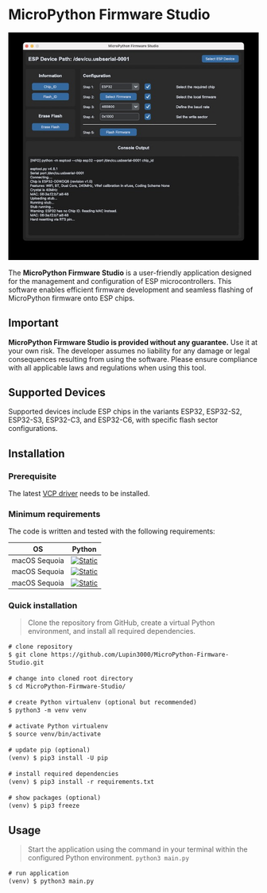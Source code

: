 # MicroPython Firmware Studio

![application_preview.jpg](img/application_preview.jpg)

The **MicroPython Firmware Studio** is a user-friendly application designed for the management and configuration of ESP microcontrollers. This software enables efficient firmware development and seamless flashing of MicroPython firmware onto ESP chips.

## Important

**MicroPython Firmware Studio is provided without any guarantee.** Use it at your own risk. The developer assumes no liability for any damage or legal consequences resulting from using the software. Please ensure compliance with all applicable laws and regulations when using this tool.

## Supported Devices

Supported devices include ESP chips in the variants ESP32, ESP32-S2, ESP32-S3, ESP32-C3, and ESP32-C6, with specific flash sector configurations.

## Installation

### Prerequisite

The latest [VCP driver](https://www.silabs.com/developer-tools/usb-to-uart-bridge-vcp-drivers?tab=downloads) needs to be installed.

### Minimum requirements

The code is written and tested with the following requirements:

| OS            | Python                                                                                                                        |
|---------------|-------------------------------------------------------------------------------------------------------------------------------|
| macOS Sequoia | [![Static](https://img.shields.io/badge/python-==3.12.2-green)](https://python.org)                                           | 
| macOS Sequoia | [![Static](https://img.shields.io/badge/esptool-==4.8.1-green)](https://docs.espressif.com/projects/esptool/en/latest/esp32/) |
| macOS Sequoia | [![Static](https://img.shields.io/badge/customtkinter-==5.2.2-green)](https://customtkinter.tomschimansky.com)                |

### Quick installation

> Clone the repository from GitHub, create a virtual Python environment, and install all required dependencies.

```shell
# clone repository
$ git clone https://github.com/Lupin3000/MicroPython-Firmware-Studio.git

# change into cloned root directory
$ cd MicroPython-Firmware-Studio/

# create Python virtualenv (optional but recommended)
$ python3 -m venv venv

# activate Python virtualenv
$ source venv/bin/activate

# update pip (optional)
(venv) $ pip3 install -U pip

# install required dependencies
(venv) $ pip3 install -r requirements.txt

# show packages (optional)
(venv) $ pip3 freeze
```

## Usage

> Start the application using the command in your terminal within the configured Python environment. `python3 main.py`

```shell
# run application
(venv) $ python3 main.py
```

